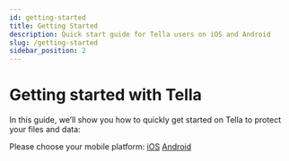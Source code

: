 ```yaml
---
id: getting-started
title: Getting Started 
description: Quick start guide for Tella users on iOS and Android
slug: /getting-started
sidebar_position: 2
---
```


# Getting started with Tella

In this guide, we’ll show you how to quickly get started on Tella to protect your files and data:

Please choose your mobile platform:
[iOS](/docs/getting-started-ios) 
[Android](/docs/getting-started-android) 